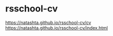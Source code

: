 # rsschool-cv

https://natashta.github.io/rsschool-cv/cv  
https://natashta.github.io/rsschool-cv/index.html
